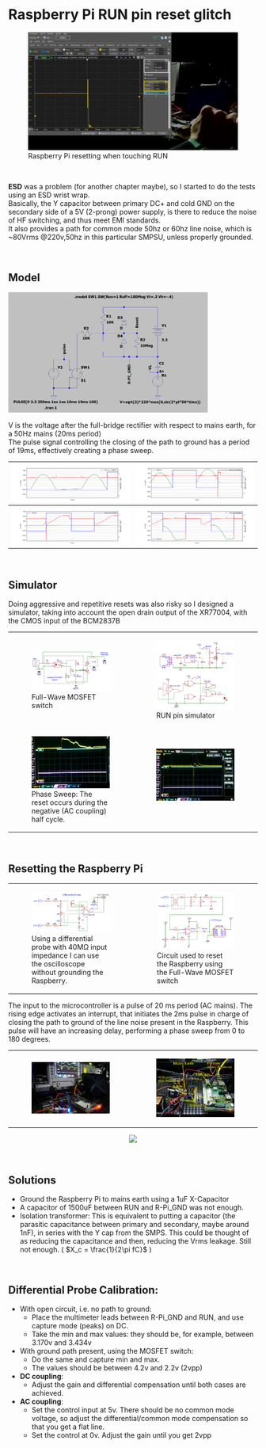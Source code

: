 # Raspberry Pi RUN pin reset glitch

<figure>
    <img src="./images/RUN-Reset.png" width="800px"/>
    <figcaption>Raspberry Pi resetting when touching RUN</figcaption>
</figure>

&nbsp;

**ESD** was a problem (for another chapter maybe), so I started to do the tests using an ESD wrist wrap.<br/>
Basically, the Y capacitor between primary DC+ and cold GND on the secondary side of a 5V (2-prong) power supply, is there to reduce the noise of HF switching, and thus meet EMI standards.<br/>
It also provides a path for common mode 50hz or 60hz line noise, which is ~80Vrms @220v,50hz in this particular SMPSU, unless properly grounded.

&nbsp;

## Model

<img src="./images/model.png" width="80%"/>

V is the voltage after the full-bridge rectifier with respect to mains earth, for a 50Hz mains (20ms period)<br/>
The pulse signal controlling the closing of the path to ground has a period of 19ms, effectively creating a phase sweep.<br/>

| <img src="./images/model-plot_01.png"/> | <img src="./images/model-plot_02.png"/> |
| ------ | ----- |
| <img src="./images/model-plot_03.png"/> | <img src="./images/model-plot_04.png"/> |

&nbsp;

## Simulator

Doing aggressive and repetitive resets was also risky so I designed a simulator, taking into account the open drain output of the XR77004, with the CMOS input of the BCM2837B

<table>
  <tr>
    <td>
      <figure><img src="./images/RUN-Reset_SW.png"/><figcaption>Full-Wave MOSFET switch</figcaption><figure>
    </td>
    <td>
      <figure><img src="./images/RUN-Reset_Sim.png"/><figcaption>RUN pin simulator</figcaption><figure>
    </td>
  </tr>
  <tr>
    <td>
      <figure><img src="./images/P1260125.gif"/><figcaption>Phase Sweep: The reset occurs during the negative (AC coupling) half cycle.</figcaption><figure>
    </td>
    <td>
      <figure><img src="./images/P1260126.gif"/><figcaption>&nbsp;</figcaption><figure>
    </td>
  </tr>
</table>

&nbsp;

## Resetting the Raspberry Pi

<table>
  <tr>
    <td>
      <figure><img src="./images/RUN-Reset_Diff.png"/><figcaption>Using a differential probe with 40MΩ input impedance I can use the oscilloscope without grounding the Raspberry.</figcaption><figure>
    </td>
    <td>
      <figure><img src="./images/RUN-Reset_Trig.png"/><figcaption>Circuit used to reset the Raspberry using the Full-Wave MOSFET switch</figcaption><figure>
    </td>
  </tr>
</table>

The input to the microcontroller is a pulse of 20 ms period (AC mains). The rising edge activates an interrupt, that initiates the 2ms pulse in charge of closing the path to ground of the line noise present in the Raspberry. This pulse will have an increasing delay, performing a phase sweep from 0 to 180 degrees.

<table>
  <tr>
    <td>
      <figure><img src="./images/P1260138.jpg"/><figcaption></figcaption><figure>
    </td>
    <td>
      <figure><img src="./images/P1260140.jpg"/><figcaption></figcaption><figure>
    </td>
  </tr>
</table>

<div style="text-align: center"><img src="./images/P1260139.gif"/></div>

&nbsp;

## Solutions

- Ground the Raspberry Pi to mains earth using a 1uF X-Capacitor
- A capacitor of 1500uF between RUN and R-Pi_GND was not enough.
- Isolation transformer: This is equivalent to putting a capacitor (the parasitic capacitance between primary and secondary, maybe around 1nF), in series with the Y cap from the SMPS. This could be thought of as reducing the capacitance and then, reducing the Vrms leakage. Still not enough. ( $X_c = \frac{1}{2\pi fC}$ )

&nbsp;

## Differential Probe Calibration:

- With open circuit, i.e. no path to ground:
  - Place the multimeter leads between R-Pi_GND and RUN, and use capture mode (peaks) on DC.
  - Take the min and max values: they should be, for example, between 3.170v and 3.434v
- With ground path present, using the MOSFET switch:
  - Do the same and capture min and max.
  - The values should be between 4.2v and 2.2v (2vpp)
- **DC coupling**:
  - Adjust the gain and differential compensation until both cases are achieved.
- **AC coupling**:
  - Set the control input at 5v. There should be no common mode voltage, so adjust the differential/common mode compensation so that you get a flat line.
  - Set the control at 0v. Adjust the gain until you get 2vpp
